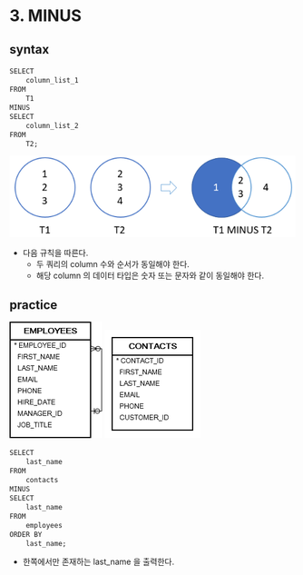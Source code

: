 # 3. MINUS
## syntax
```oracle-sql
SELECT
    column_list_1
FROM
    T1
MINUS 
SELECT
    column_list_2
FROM
    T2;
```
![img.png](../../images_join/minus.png)
- 다음 규칙을 따른다.
    - 두 쿼리의 column 수와 순서가 동일해야 한다.
    - 해당 column 의 데이터 타입은 숫자 또는 문자와 같이 동일해야 한다.


## practice
![employees.png](..%2F..%2Fimages_erd%2Femployees.png)
![contacts.png](..%2F..%2Fimages_erd%2Fcontacts.png)

```oracle-sql
SELECT
    last_name
FROM
    contacts
MINUS
SELECT
    last_name
FROM
    employees
ORDER BY
    last_name;
```
- 한쪽에서만 존재하는 last_name 을 출력한다.

